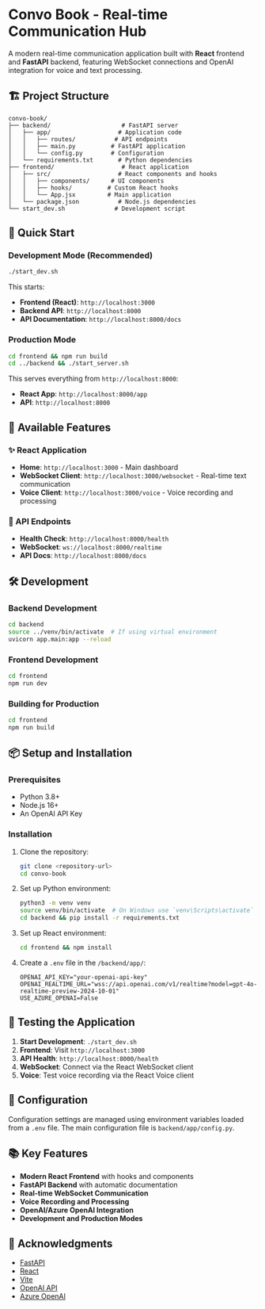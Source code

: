 # Convo Book - Real-time Communication Hub

A modern real-time communication application built with **React** frontend and **FastAPI** backend, featuring WebSocket connections and OpenAI integration for voice and text processing.

## 🏗️ Project Structure 

```
convo-book/
├── backend/                    # FastAPI server
│   ├── app/                   # Application code
│   │   ├── routes/           # API endpoints
│   │   ├── main.py          # FastAPI application
│   │   └── config.py        # Configuration
│   └── requirements.txt       # Python dependencies
├── frontend/                   # React application
│   ├── src/                   # React components and hooks
│   │   ├── components/      # UI components
│   │   ├── hooks/          # Custom React hooks
│   │   └── App.jsx         # Main application
│   └── package.json           # Node.js dependencies
└── start_dev.sh              # Development script
```

## 🚀 Quick Start

### Development Mode (Recommended)
```bash
./start_dev.sh
```

This starts:
- **Frontend (React)**: `http://localhost:3000` 
- **Backend API**: `http://localhost:8000`
- **API Documentation**: `http://localhost:8000/docs`

### Production Mode
```bash
cd frontend && npm run build
cd ../backend && ./start_server.sh
```

This serves everything from `http://localhost:8000`:
- **React App**: `http://localhost:8000/app`
- **API**: `http://localhost:8000`

## 📱 Available Features

### ✨ React Application
- **Home**: `http://localhost:3000` - Main dashboard
- **WebSocket Client**: `http://localhost:3000/websocket` - Real-time text communication
- **Voice Client**: `http://localhost:3000/voice` - Voice recording and processing

### 🔧 API Endpoints
- **Health Check**: `http://localhost:8000/health`
- **WebSocket**: `ws://localhost:8000/realtime`
- **API Docs**: `http://localhost:8000/docs`

## 🛠️ Development

### Backend Development
```bash
cd backend
source ../venv/bin/activate  # If using virtual environment
uvicorn app.main:app --reload
```

### Frontend Development
```bash
cd frontend
npm run dev
```

### Building for Production
```bash
cd frontend
npm run build
```

## 📦 Setup and Installation

### Prerequisites
- Python 3.8+
- Node.js 16+
- An OpenAI API Key

### Installation

1. Clone the repository:
   ```bash
   git clone <repository-url>
   cd convo-book
   ```

2. Set up Python environment:
   ```bash
   python3 -m venv venv
   source venv/bin/activate  # On Windows use `venv\Scripts\activate`
   cd backend && pip install -r requirements.txt
   ```

3. Set up React environment:
   ```bash
   cd frontend && npm install
   ```

4. Create a `.env` file in the `/backend/app/`:
   ```env
   OPENAI_API_KEY="your-openai-api-key"
   OPENAI_REALTIME_URL="wss://api.openai.com/v1/realtime?model=gpt-4o-realtime-preview-2024-10-01"
   USE_AZURE_OPENAI=False
   ```

## 🧪 Testing the Application

1. **Start Development**: `./start_dev.sh`
2. **Frontend**: Visit `http://localhost:3000`
3. **API Health**: `http://localhost:8000/health`
4. **WebSocket**: Connect via the React WebSocket client
5. **Voice**: Test voice recording via the React Voice client

## 🔧 Configuration

Configuration settings are managed using environment variables loaded from a `.env` file. The main configuration file is `backend/app/config.py`.

## 📚 Key Features

- **Modern React Frontend** with hooks and components
- **FastAPI Backend** with automatic documentation
- **Real-time WebSocket Communication**
- **Voice Recording and Processing**
- **OpenAI/Azure OpenAI Integration**
- **Development and Production Modes**

## 🤝 Acknowledgments

- [FastAPI](https://fastapi.tiangolo.com/)
- [React](https://react.dev/)
- [Vite](https://vite.dev/)
- [OpenAI API](https://openai.com/api/)
- [Azure OpenAI](https://azure.microsoft.com/services/cognitive-services/openai-service/)
